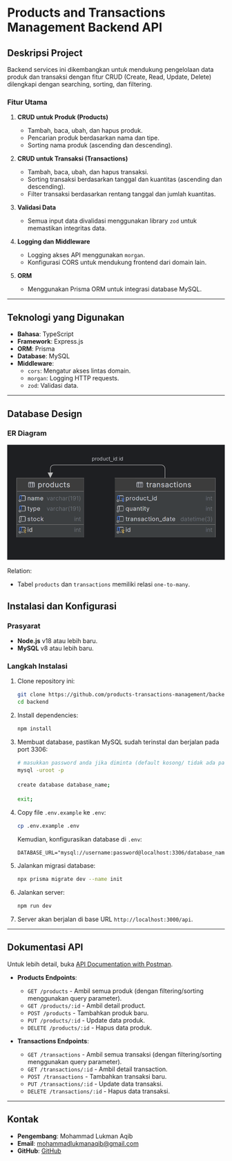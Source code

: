 # Products and Transactions Management Backend API

## Deskripsi Project
Backend services ini dikembangkan untuk mendukung pengelolaan data produk dan transaksi dengan fitur CRUD (Create, Read, Update, Delete) dilengkapi dengan searching, sorting, dan filtering.

### Fitur Utama
1. **CRUD untuk Produk (Products)**
   - Tambah, baca, ubah, dan hapus produk.
   - Pencarian produk berdasarkan nama dan tipe.
   - Sorting nama produk (ascending dan descending).

2. **CRUD untuk Transaksi (Transactions)**
   - Tambah, baca, ubah, dan hapus transaksi.
   - Sorting transaksi berdasarkan tanggal dan kuantitas (ascending dan descending).
   - Filter transaksi berdasarkan rentang tanggal dan jumlah kuantitas.

3. **Validasi Data**
   - Semua input data divalidasi menggunakan library `zod` untuk memastikan integritas data.

4. **Logging dan Middleware**
   - Logging akses API menggunakan `morgan`.
   - Konfigurasi CORS untuk mendukung frontend dari domain lain.

5. **ORM**
   - Menggunakan Prisma ORM untuk integrasi database MySQL.

---

## Teknologi yang Digunakan
- **Bahasa**: TypeScript
- **Framework**: Express.js
- **ORM**: Prisma
- **Database**: MySQL
- **Middleware**:
  - `cors`: Mengatur akses lintas domain.
  - `morgan`: Logging HTTP requests.
  - `zod`: Validasi data.

---

## Database Design
### ER Diagram
![ER Diagram](/assets/images/erd.png)

Relation:
- Tabel `products` dan `transactions` memiliki relasi `one-to-many`.

## Instalasi dan Konfigurasi

### Prasyarat
- **Node.js** v18 atau lebih baru.
- **MySQL** v8 atau lebih baru.

### Langkah Instalasi
1. Clone repository ini:
   ```bash
   git clone https://github.com/products-transactions-management/backend.git
   cd backend
   ```

2. Install dependencies:
   ```bash
   npm install
   ```

3. Membuat database, pastikan MySQL sudah terinstal dan berjalan pada port 3306:
   ```bash
   # masukkan password anda jika diminta (default kosong/ tidak ada password)
   mysql -uroot -p

   create database database_name;

   exit;
   ```

4. Copy file `.env.example` ke `.env`:
   ```bash
   cp .env.example .env
   ```

   Kemudian, konfigurasikan database di `.env`:

   ```env
   DATABASE_URL="mysql://username:password@localhost:3306/database_name"
   ```

5. Jalankan migrasi database:
   ```bash
   npx prisma migrate dev --name init
   ```

6. Jalankan server:
   ```bash
   npm run dev
   ```

7. Server akan berjalan di base URL `http://localhost:3000/api`.

---

## Dokumentasi API
Untuk lebih detail, buka [API Documentation with Postman](https://documenter.getpostman.com/view/22324443/2sAYJ1m2rt).

- **Products Endpoints**:
  - `GET /products` - Ambil semua produk (dengan filtering/sorting menggunakan query parameter).
  - `GET /products/:id` - Ambil detail product.
  - `POST /products` - Tambahkan produk baru.
  - `PUT /products/:id` - Update data produk.
  - `DELETE /products/:id` - Hapus data produk.

- **Transactions Endpoints**:
  - `GET /transactions` - Ambil semua transaksi (dengan filtering/sorting menggunakan query parameter).
  - `GET /transactions/:id` - Ambil detail transaction.
  - `POST /transactions` - Tambahkan transaksi baru.
  - `PUT /transactions/:id` - Update data transaksi.
  - `DELETE /transactions/:id` - Hapus data transaksi.

---

## Kontak
- **Pengembang**: Mohammad Lukman Aqib
- **Email**: mohammadlukmanaqib@gmail.com
- **GitHub**: [GitHub](https://github.com/mazzlookman)
